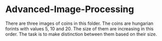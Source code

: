 # Advanced-Image-Processing
There are three images of coins in this folder. The coins are hungarian forints with values 5, 10 and 20. The size of them are increasing in this order. The task is to make distinction between them based on their size.
